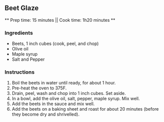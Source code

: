 ## Beet Glaze

** Prep time: 15 minutes || Cook time: 1h20 minutes **

### Ingredients

- Beets, 1 inch cubes (cook, peel, and chop)
- Olive oil
- Maple syrup
- Salt and Pepper

### Instructions

1. Boil the beets in water until ready, for about 1 hour. 
4. Pre-heat the oven to 375F.
1. Drain, peel, wash and chop into 1 inch cubes. Set aside.
2. In a bowl, add the olive oil, salt, pepper, maple syrup. Mix well. 
3. Add the beets in the sauce and mix well. 
5. Add the beets on a baking sheet and roast for about 20 minutes (before they become dry and shrivelled).


